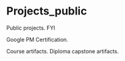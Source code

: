 # Projects_public
Public projects. FYI

Google PM Certification. 

Course artifacts. 
Diploma capstone artifacts. 

